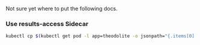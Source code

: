 
Not sure yet where to put the following docs.

### Use results-access Sidecar

```sh
kubectl cp $(kubectl get pod -l app=theodolite -o jsonpath="{.items[0].metadata.name}"):/results . -c results-access
```